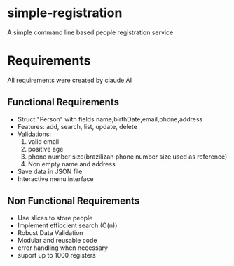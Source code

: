 # simple-registration
A simple command line based people registration service

# Requirements
All requirements were created by claude AI

## Functional Requirements

- Struct "Person" with fields name,birthDate,email,phone,address
- Features: add, search, list, update, delete
- Validations:
    1. valid email 
    2. positive age 
    3. phone number size(brazilizan phone number size used as reference)
    4. Non empty name and address
- Save data in JSON file
- Interactive menu interface

## Non Functional Requirements
- Use slices to store people
- Implement efficcient search (O(n))
- Robust Data Validation
- Modular and reusable code
- error handling when necessary
- suport up to 1000 registers
